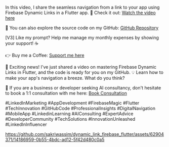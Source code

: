 In this video, I share the seamless navigation from a link to your app using Firebase Dynamic Links in a Flutter app. 🚀 Check it out: [Watch the video here](https://firebase.flutter.dev/docs/dynamic-links/receive/)

📂 You can also explore the source code on my GitHub: [GitHub Repository](https://github.com/sakriwassim/dynamic_link_firebase_flutter.git)

[V3] Like my prompt? Help me manage my monthly expenses by showing your support! ☕

👉 Buy me a Coffee: [Support me here](https://www.buymeacoffee.com/wassimsarki)


🌟 Exciting news! I've just shared a video on mastering Firebase Dynamic Links in Flutter, and the code is ready for you on my GitHub. 💡 Learn how to make your app's navigation a breeze. What do you think?

💼 If you are a business or developer seeking AI consultancy, don't hesitate to book a 1:1 consultation with me here: [Book Consultation](https://calendly.com/kshitij_gagan/15min)

#LinkedInMarketing #AppDevelopment #FirebaseMagic #Flutter #TechInnovation #GitHubCode #ProfessionalInsights #DigitalNavigation #MobileApp #LinkedinLearning #AIConsulting #ExpertAdvice #DeveloperCommunity #TechSolutions #InnovationUnleashed #LinkedInInfluencer


https://github.com/sakriwassim/dynamic_link_firebase_flutter/assets/62904371/14186959-0b55-4bdc-ad12-5f42d480c0a5

